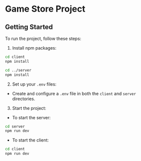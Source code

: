 # Game Store Project

## Getting Started

To run the project, follow these steps:

1. Install npm packages:

```bash
cd client
npm install
```

```bash
cd ../server
npm install
```

2. Set up your `.env` files:

- Create and configure a `.env` file in both the `client` and `server` directories.

3. Start the project:

- To start the server:

```bash
cd server
npm run dev
```

- To start the client:

```bash
cd client
npm run dev
```
